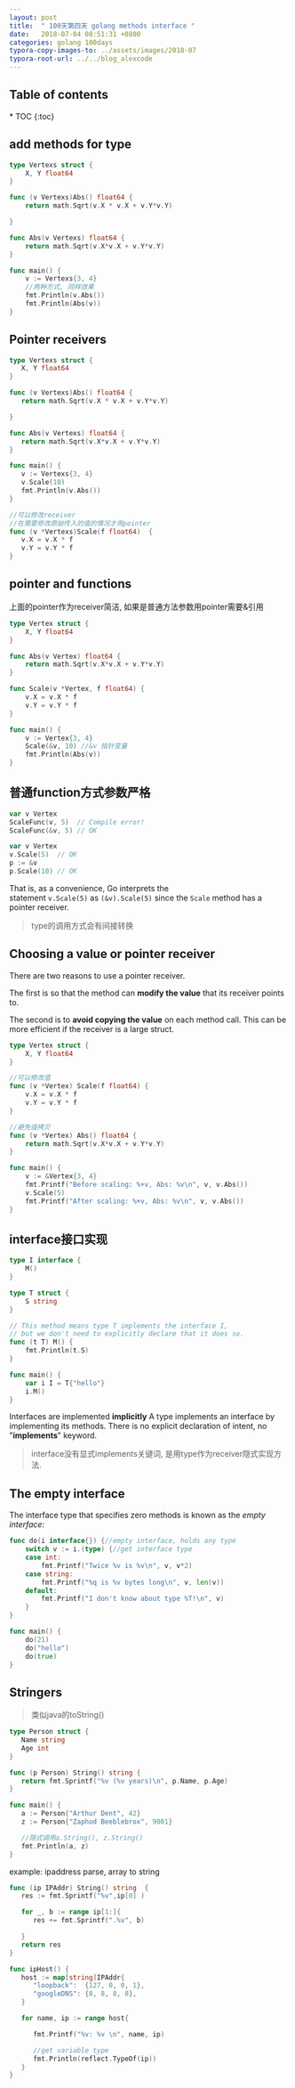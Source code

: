 ```yaml
---
layout: post
title:  " 100天第四天 golang methods interface "
date:   2018-07-04 08:51:31 +0800
categories: golang 100days
typora-copy-images-to: ../assets/images/2018-07
typora-root-url: ../../blog_alexcode
---
```

<h2>Table of contents</h2>
* TOC
{:toc}


## add methods for type



```go
type Vertexs struct {
	X, Y float64
}

func (v Vertexs)Abs() float64 {
	return math.Sqrt(v.X * v.X + v.Y*v.Y)

}

func Abs(v Vertexs) float64 {
	return math.Sqrt(v.X*v.X + v.Y*v.Y)
}

func main() {
	v := Vertexs{3, 4}
    //两种方式, 同样效果
	fmt.Println(v.Abs())
	fmt.Println(Abs(v))
}
```



## Pointer receivers

```go
type Vertexs struct {
   X, Y float64
}

func (v Vertexs)Abs() float64 {
   return math.Sqrt(v.X * v.X + v.Y*v.Y)

}

func Abs(v Vertexs) float64 {
   return math.Sqrt(v.X*v.X + v.Y*v.Y)
}

func main() {
   v := Vertexs{3, 4}
   v.Scale(10)
   fmt.Println(v.Abs())
}

//可以修改receiver
//在需要修改原始传入的值的情况才用pointer
func (v *Vertexs)Scale(f float64)  {
   v.X = v.X * f
   v.Y = v.Y * f
}
```



## pointer and functions

上面的pointer作为receiver简洁, 如果是普通方法参数用pointer需要&引用

```go
type Vertex struct {
	X, Y float64
}

func Abs(v Vertex) float64 {
	return math.Sqrt(v.X*v.X + v.Y*v.Y)
}

func Scale(v *Vertex, f float64) {
	v.X = v.X * f
	v.Y = v.Y * f
}

func main() {
	v := Vertex{3, 4}
	Scale(&v, 10) //&v 指针变量
	fmt.Println(Abs(v))
}
```



## 普通function方式参数严格

```go
var v Vertex
ScaleFunc(v, 5)  // Compile error!
ScaleFunc(&v, 5) // OK
```



```go
var v Vertex
v.Scale(5)  // OK
p := &v
p.Scale(10) // OK
```



That is, as a convenience, Go interprets the statement `v.Scale(5)` as `(&v).Scale(5)` since the `Scale` method has a pointer receiver.

> type的调用方式会有间接转换





## Choosing a value or pointer receiver

There are two reasons to use a pointer receiver.

The first is so that the method can **modify the value** that its receiver points to.

The second is to **avoid copying the value** on each method call. This can be more efficient if the receiver is a large struct.



```go
type Vertex struct {
	X, Y float64
}

//可以修改值
func (v *Vertex) Scale(f float64) {
	v.X = v.X * f
	v.Y = v.Y * f
}

//避免值拷贝
func (v *Vertex) Abs() float64 {
	return math.Sqrt(v.X*v.X + v.Y*v.Y)
}

func main() {
	v := &Vertex{3, 4}
	fmt.Printf("Before scaling: %+v, Abs: %v\n", v, v.Abs())
	v.Scale(5)
	fmt.Printf("After scaling: %+v, Abs: %v\n", v, v.Abs())
}
```



## interface接口实现



```go
type I interface {
	M()
}

type T struct {
	S string
}

// This method means type T implements the interface I,
// but we don't need to explicitly declare that it does so.
func (t T) M() {
	fmt.Println(t.S)
}

func main() {
	var i I = T{"hello"}
	i.M()
}


```

Interfaces are implemented **implicitly**
A type implements an interface by implementing its methods. There is no explicit declaration of intent, no "**implements**" keyword.

> interface没有显式implements关键词, 是用type作为receiver隠式实现方法. 



## The empty interface

The interface type that specifies zero methods is known as the *empty interface*:

 

```go
func do(i interface{}) {//empty interface, holds any type 
	switch v := i.(type) {//get interface type
	case int:
		fmt.Printf("Twice %v is %v\n", v, v*2)
	case string:
		fmt.Printf("%q is %v bytes long\n", v, len(v))
	default:
		fmt.Printf("I don't know about type %T!\n", v)
	}
}

func main() {
	do(21)
	do("hello")
	do(true)
}
```



## Stringers

> 类似java的toString()



```go
type Person struct {
   Name string
   Age int
}

func (p Person) String() string {
   return fmt.Sprintf("%v (%v years)\n", p.Name, p.Age)
}

func main() {
   a := Person{"Arthur Dent", 42}
   z := Person{"Zaphod Beeblebrox", 9001}

   //隠式调用a.String(), z.String()
   fmt.Println(a, z)
}
```



example: ipaddress parse, array to string

```go
func (ip IPAddr) String() string  {
   res := fmt.Sprintf("%v",ip[0] )

   for _, b := range ip[1:]{
      res += fmt.Sprintf(".%v", b)

   }
   return res
}

func ipHost() {
   host := map[string]IPAddr{
      "loopback":  {127, 0, 0, 1},
      "googleDNS": {8, 8, 8, 8},
   }

   for name, ip := range host{

      fmt.Printf("%v: %v \n", name, ip)

      //get variable type
      fmt.Println(reflect.TypeOf(ip))
   }
}
```

